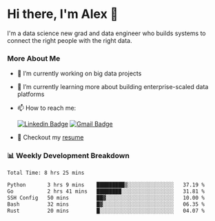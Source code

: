 # Hi there, I'm Alex  👋

I'm a data science new grad and data engineer who builds systems to connect the right people with the right data. 

### More About Me

- 🔭 I’m currently working on big data projects
- 🌱 I’m currently learning more about building enterprise-scaled data platforms
- 📫 How to reach me:

  [![Linkedin Badge](https://img.shields.io/badge/LinkedIn-0077B5?style=for-the-badge&logo=linkedin&logoColor=white)](https://www.linkedin.com/in/alex-chen-112523chen/) [![Gmail Badge](https://img.shields.io/badge/Gmail-D14836?style=for-the-badge&logo=gmail&logoColor=white)](mailto:itsalexchen@gmail.com)
- 📝 Checkout my [resume](https://itsalexchen.vercel.app/AlexChenResume.pdf)



### 📊 Weekly Development Breakdown
<!--START_SECTION:waka-->

```txt
Total Time: 8 hrs 25 mins

Python       3 hrs 9 mins    █████████▒░░░░░░░░░░░░░░░   37.19 %
Go           2 hrs 41 mins   ████████░░░░░░░░░░░░░░░░░   31.81 %
SSH Config   50 mins         ██▓░░░░░░░░░░░░░░░░░░░░░░   10.00 %
Bash         32 mins         █▓░░░░░░░░░░░░░░░░░░░░░░░   06.35 %
Rust         20 mins         █░░░░░░░░░░░░░░░░░░░░░░░░   04.07 %
```

<!--END_SECTION:waka-->
